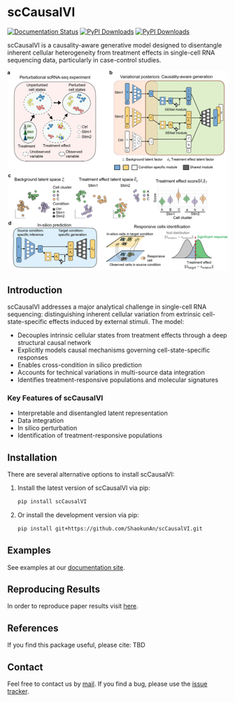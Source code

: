 # scCausalVI

[![Documentation Status](https://readthedocs.org/projects/scvi-tools/badge/?version=stable)](https://sccausalvi.readthedocs.io/en/latest/)
[![PyPI Downloads](https://static.pepy.tech/badge/sccausalvi)](https://pepy.tech/projects/sccausalvi)
[![PyPI Downloads](https://static.pepy.tech/badge/sccausalvi/month)](https://pepy.tech/projects/sccausalvi)

scCausalVI is a causality-aware generative model designed to disentangle inherent cellular heterogeneity from treatment effects in single-cell RNA sequencing data, particularly in case-control studies.

![scCausalVI Overview](https://github.com/ShaokunAn/scCausalVI/blob/main/sketch/method%20overview.png)


## Introduction

scCausalVI addresses a major analytical challenge in single-cell RNA sequencing: distinguishing inherent cellular variation from extrinsic cell-state-specific effects induced by external stimuli. The model:

- Decouples intrinsic cellular states from treatment effects through a deep structural causal network
- Explicitly models causal mechanisms governing cell-state-specific responses
- Enables cross-condition in silico prediction
- Accounts for technical variations in multi-source data integration
- Identifies treatment-responsive populations and molecular signatures

### Key Features of scCausalVI
- Interpretable and disentangled latent representation
- Data integration
- In silico perturbation
- Identification of treatment-responsive populations

## Installation
There are several alternative options to install scCausalVI:

1. Install the latest version of scCausalVI via pip:

   ```bash
   pip install scCausalVI
   ```

2. Or install the development version via pip:

   ```bash
   pip install git+https://github.com/ShaokunAn/scCausalVI.git
   ```

## Examples
See examples at our [documentation site](https://sccausalvi.readthedocs.io/en/latest/tutorial.html).

## Reproducing Results

In order to reproduce paper results visit [here](https://github.com/ShaokunAn/scCausalVI-reproducibility/tree/main).


## References

If you find this package useful, please cite:
TBD

## Contact

Feel free to contact us by [mail](shan12@bwh.harvard.edu). If you find a bug, please use the [issue tracker](https://github.com/ShaokunAn/scCausalVI/issues).
